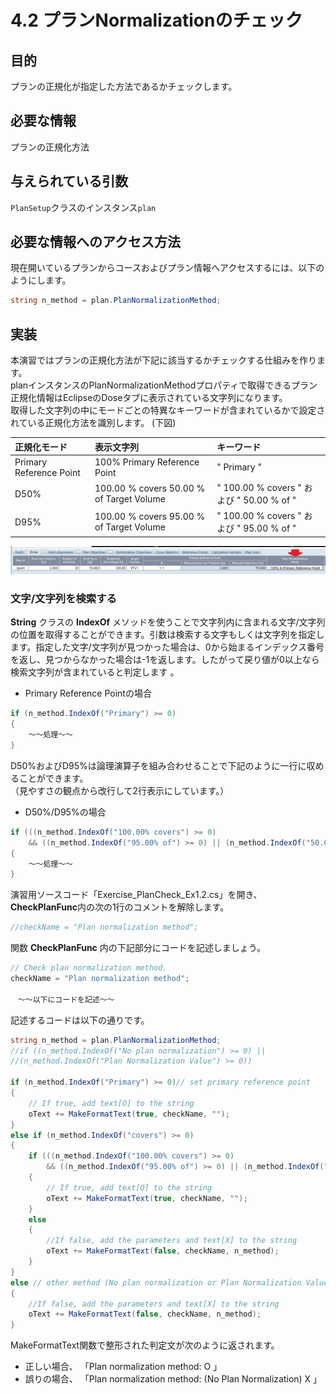 # 4.2 プランNormalizationのチェック

## 目的

プランの正規化が指定した方法であるかチェックします。

## 必要な情報

プランの正規化方法

## 与えられている引数

`PlanSetup`クラスのインスタンス`plan`

## 必要な情報へのアクセス方法

現在開いているプランからコースおよびプラン情報へアクセスするには、以下のようにします。

```csharp
string n_method = plan.PlanNormalizationMethod;
```

## 実装

本演習ではプランの正規化方法が下記に該当するかチェックする仕組みを作ります。  
planインスタンスのPlanNormalizationMethodプロパティで取得できるプラン正規化情報はEclipseのDoseタブに表示されている文字列になります。  
取得した文字列の中にモードごとの特異なキーワードが含まれているかで設定されている正規化方法を識別します。
(下図)

| 正規化モード | 表示文字列 | キーワード |
|:-------|:------|:------|
| Primary Reference Point | 100% Primary Reference Point | " Primary " |
| D50% | 100.00 % covers 50.00 % of Target Volume | " 100.00 % covers " および " 50.00 % of "|
| D95% | 100.00 % covers 95.00 % of Target Volume | " 100.00 % covers " および " 95.00 % of "|

![fig1](../img/4_2_1.jpg)

### 文字/文字列を検索する

**String** クラスの **IndexOf** メソッドを使うことで文字列内に含まれる文字/文字列の位置を取得することができます。引数は検索する文字もしくは文字列を指定します。指定した文字/文字列が見つかった場合は、0から始まるインデックス番号を返し、見つからなかった場合は-1を返します。したがって戻り値が0以上なら検索文字列が含まれていると判定します
。
- Primary Reference Pointの場合

```csharp
if (n_method.IndexOf("Primary") >= 0)
{
    ～～処理～～
}
```

D50%およびD95%は論理演算子を組み合わせることで下記のように一行に収めることができます。  
（見やすさの観点から改行して2行表示にしています。）

- D50%/D95%の場合


```csharp
if (((n_method.IndexOf("100.00% covers") >= 0)
    && ((n_method.IndexOf("95.00% of") >= 0) || (n_method.IndexOf("50.00% of") >= 0))) == true)
{
    ～～処理～～
}
```

演習用ソースコード「Exercise_PlanCheck_Ex1.2.cs」を開き、**CheckPlanFunc**内の次の1行のコメントを解除します。

```csharp
//checkName = "Plan normalization method";
```

関数 **CheckPlanFunc** 内の下記部分にコードを記述しましょう。  

```csharp
// Check plan normalization method.
checkName = "Plan normalization method";

　～～以下にコードを記述～～
```

記述するコードは以下の通りです。

```csharp
string n_method = plan.PlanNormalizationMethod;
//if ((n_method.IndexOf("No plan normalization") >= 0) ||
//(n_method.IndexOf("Plan Normalization Value") >= 0))

if (n_method.IndexOf("Primary") >= 0)// set primary reference point
{
    // If true, add text[O] to the string 
    oText += MakeFormatText(true, checkName, "");
}
else if (n_method.IndexOf("covers") >= 0)
{
    if (((n_method.IndexOf("100.00% covers") >= 0)
        && ((n_method.IndexOf("95.00% of") >= 0) || (n_method.IndexOf("50.00% of") >= 0))) == true)
    {
        // If true, add text[O] to the string 
        oText += MakeFormatText(true, checkName, "");
    }
    else
    {
        //If false, add the parameters and text[X] to the string 
        oText += MakeFormatText(false, checkName, n_method);
    }
}
else // other method (No plan normalization or Plan Normalization Value)
{
    //If false, add the parameters and text[X] to the string 
    oText += MakeFormatText(false, checkName, n_method);
}
```

MakeFormatText関数で整形された判定文が次のように返されます。  

- 正しい場合、  「Plan normalization method: O 」  
- 誤りの場合、  「Plan normalization method: (No Plan Normalization) X 」  

